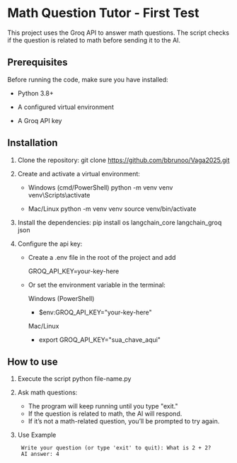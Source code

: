 # Math Question Tutor - First Test

This project uses the Groq API to answer math questions. The script checks if the question is related to math before sending it to the AI.

## Prerequisites

Before running the code, make sure you have installed:

- Python 3.8+

- A configured virtual environment

- A Groq API key

## Installation

1. Clone the repository:
    git clone https://github.com/bbrunoo/Vaga2025.git

2. Create and activate a virtual environment:

    - Windows (cmd/PowerShell)
    python -m venv venv
    venv\Scripts\activate

    - Mac/Linux
    python -m venv venv
    source venv/bin/activate

3. Install the dependencies:
    pip install os langchain_core langchain_groq json

4. Configure the api key:
    - Create a .env file in the root of the project and add

        GROQ_API_KEY=your-key-here

    - Or set the environment variable in the terminal:
    
        Windows (PowerShell)
        - $env:GROQ_API_KEY="your-key-here"

        Mac/Linux
        - export GROQ_API_KEY="sua_chave_aqui"

## How to use

1. Execute the script
    python file-name.py

2. Ask math questions:
    - The program will keep running until you type "exit."
    - If the question is related to math, the AI will respond.
    - If it’s not a math-related question, you’ll be prompted to try again.

3. Use Example

        Write your question (or type 'exit' to quit): What is 2 + 2?
        AI answer: 4